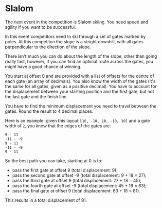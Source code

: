 # Slalom

The next event in the competition is Slalom skiing. You need speed and agility if you want to be successful.

In this event competitors need to ski through a set of gates marked by poles. At this competiton the slope is a stright downhill, with all gates perpendicular to the direction of the slope.

There isn't much you can do about the length of the slope, other than going really fast, however, if you can find an optimal route across the gates, you might have a good chance at winning.

You start at offset 0 and are provided with a list of offsets for the centre of each gate (an array of decimals). You also know the width of the gates (it's the same for all gates, given as a positive decimal). You have to account for the displacement between your starting position and the first gate, but not the last gate and the finish line.

You have to find the minimum displacement you need to travel between the gates. Round the result to 4 decimal places.

Here is an example: given this layout `[10, -10, 10, -10, 10]` and a gate width of `2`, you know that the edges of the gates are:
```
9 - 11
-11 - -9
9 - 11
-11 - -9
9 - 11
```
So the best path you can take, starting at 0 is to:
- pass the first gate at offset 9 (total displacement: 9);
- pass the second gate at offset -9 (total displacement: 9 + 18 = 27);
- pass the third gate at offset 9 (total displacement: 27 + 18 = 45);
- pass the fourth gate at offset -9 (total displacement: 45 + 18 = 63);
- pass the final gate at offset 9 (total displacement: 63 + 18 = 81).

This results in a total displacement of 81.